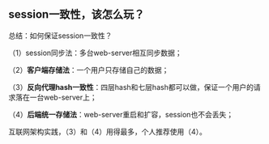 ## **session一致性，该怎么玩？**

总结：如何保证session一致性？

（1）session同步法：多台web-server相互同步数据；


（2）**客户端存储法**：一个用户只存储自己的数据；


（3）**反向代理hash一致性**：四层hash和七层hash都可以做，保证一个用户的请求落在一台web-server上；


（4）**后端统一存储法**：web-server重启和扩容，session也不会丢失；

 

互联网架构实践，（3）和（4）用得最多，个人推荐使用（4）。 